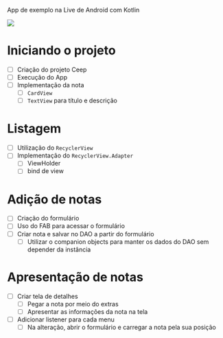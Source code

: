App de exemplo na Live de Android com Kotlin

![](assets/ceep-app.gif)

# Iniciando o projeto

- [ ]  Criação do projeto Ceep
- [ ]  Execução do App
- [ ]  Implementação da nota
    - [ ]  `CardView`
    - [ ]  `TextView` para título e descrição

# Listagem

- [ ]  Utilização do `RecyclerView`
- [ ]  Implementação do `RecyclerView.Adapter`
    - [ ]  ViewHolder
    - [ ]  bind de view

# Adição de notas

- [ ]  Criação do formulário
- [ ]  Uso do FAB para acessar o formulário
- [ ]  Criar nota e salvar no DAO a partir do formulário
    - [ ]  Utilizar o companion objects para manter os dados do DAO sem depender da instância

# Apresentação de notas

- [ ]  Criar tela de detalhes
    - [ ]  Pegar a nota por meio do extras
    - [ ]  Apresentar as informações da nota na tela
- [ ]  Adicionar listener para cada menu
    - [ ]  Na alteração, abrir o formulário e carregar a nota pela sua posição
